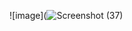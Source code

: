 ![image](![Screenshot (37)](https://user-images.githubusercontent.com/97641897/149260395-40d160d0-f13e-4077-8872-40d9cd867227.png)

